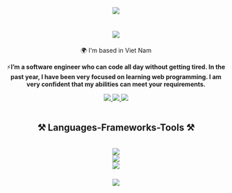 <div><div align="center"> <img src="https://res.cloudinary.com/dlcgmiv9y/image/upload/v1713090437/23126126_eef3rb.png"></div>

<div align="center">

<h1 align="center">
    <img src="https://readme-typing-svg.herokuapp.com/?font=Righteous&size=35&center=true&vCenter=true&width=500&height=70&duration=4000&lines=Hi+There!+👋;+I'm+Cao+Nam!;" />
</h1>

🌍 I'm based in Viet Nam

⚡**I’m a software engineer who can code all day without getting tired. In the past year, I have been very focused on learning web programming. I am very confident that my abilities can meet your requirements.**

 </div>

<div align="center"> 
  <a href="mailto:caonam030402@gmail.com">
    <img src="https://img.shields.io/badge/Gmail-333333?style=for-the-badge&logo=gmail&logoColor=red" />
  </a>
  <a href="" target="_blank">
    <img src="https://img.shields.io/badge/LinkedIn-0077B5?style=for-the-badge&logo=linkedin&logoColor=white" target="_blank" />
  </a>
  <a href="" target="_blank">
     <img src="https://img.shields.io/badge/Portfolio-FF5722?style=for-the-badge&logo=todoist&logoColor=white" target="_blank" /> 
  </a>
</div>
 <br/>
<!-- <p align="center">
  <img src="https://github.com/thanhtin4401/thanhtin4401/assets/85281544/a65ececb-7042-4a69-b9a6-71381c48b003" alt="giphy" />
</p> -->
<h2 align="center">⚒️ Languages-Frameworks-Tools ⚒️</h2>
<br/>
<div align="center">
  <img src="https://skillicons.dev/icons?i=js,ts,py,dart" /><br>
   <img src="https://skillicons.dev/icons?i=react,next,redux,styledcomponents,sass,mui,tailwind,bootstrap" /><br>
   <img src="https://skillicons.dev/icons?i=nodejs,express,nestjs,mongodb,mysql,firebase,xd,ps,ai,pr,ae" /><br>
</div>
<h3 align="center">
    <img src="https://readme-typing-svg.herokuapp.com/?font=Righteous&size=25&center=true&vCenter=true&width=500&height=70&duration=4000&lines=Thanks+for+visiting!+✌️;+Shoot+me+a+message+on+Linkedin!;I'm+always+down+to+collab+:)">
</h3>
 </div>
